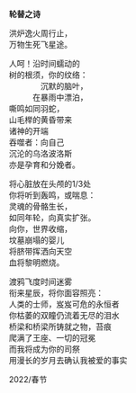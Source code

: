 　　__轮替之诗__  

　　洪炉逸火周行止，  
　　万物生死飞星途。  

　　人呵！沿时间蠕动的  
　　树的根须，你的纹络：  
　　　　　　沉默的脑叶，  
　　　　　在暴雨中漂泊，  
　　嘶鸣如同羽蛇，  
　　山毛榉的黄昏带来  
　　诸神的开端  
　　吞噬者：向自己  
　　沉沦的乌洛波洛斯  
　　亦是孕育和分娩者。  

　　将心脏放在头颅的1/3处  
　　你将听到轰鸣，或喘息：  
　　灵魂的骨骼生长，  
　　如同年轮，向真实扩张。  
　　向你，世界收缩，  
　　坟墓崩塌的婴儿  
　　将脐带挥洒向天空  
　　血将黎明燃烧。  

　　渡鸦飞度时间迷雾  
　　衔来星辰，将你面容照亮：  
　　人类的士师，岌岌可危的永恒者  
　　你枯萎的双瞳仍流着无尽的泪水  
　　桥梁和桥梁所铸就之物，苔痕  
　　爬满了王座、一切的冠冕  
　　而我将成为你的司祭  
　　用漫长的岁月去确认我被爱的事实  

　　2022/春节
